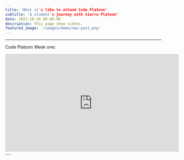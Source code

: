 ```yaml
---
title: 'What it's like to attend Code Platoon'
subtitle: 'A student's journey with Sierra Platoon' 
date: 2022-10-16 00:00:00
description: This page show videos.
featured_image: '/images/demo/new-post.png'
---
```



---
Code Platoon Week one:
<iframe width="560" height="315" src="https://www.youtube.com/embed/bzf2JuR9_zQ" title="YouTube video player" frameborder="0" allow="accelerometer; autoplay; clipboard-write; encrypted-media; gyroscope; picture-in-picture" allowfullscreen></iframe>
---

